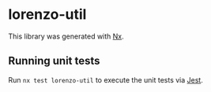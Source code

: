 # lorenzo-util

This library was generated with [Nx](https://nx.dev).

## Running unit tests

Run `nx test lorenzo-util` to execute the unit tests via [Jest](https://jestjs.io).
